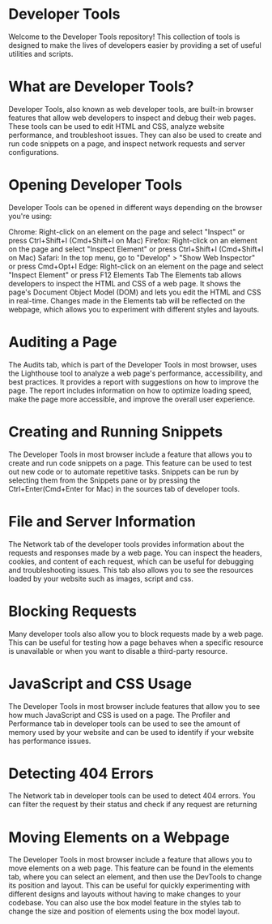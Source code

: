 # Developer Tools

Welcome to the Developer Tools repository! This collection of tools is designed to make the lives of developers easier by providing a set of useful utilities and scripts.

# What are Developer Tools?

Developer Tools, also known as web developer tools, are built-in browser features that allow web developers to inspect and debug their web pages. These tools can be used to edit HTML and CSS, analyze website performance, and troubleshoot issues. They can also be used to create and run code snippets on a page, and inspect network requests and server configurations.

# Opening Developer Tools

Developer Tools can be opened in different ways depending on the browser you're using:

Chrome: Right-click on an element on the page and select "Inspect" or press Ctrl+Shift+I (Cmd+Shift+I on Mac) Firefox: Right-click on an element on the page and select "Inspect Element" or press Ctrl+Shift+I (Cmd+Shift+I on Mac) Safari: In the top menu, go to "Develop" > "Show Web Inspector" or press Cmd+Opt+I Edge: Right-click on an element on the page and select "Inspect Element" or press F12 Elements Tab The Elements tab allows developers to inspect the HTML and CSS of a web page. It shows the page's Document Object Model (DOM) and lets you edit the HTML and CSS in real-time. Changes made in the Elements tab will be reflected on the webpage, which allows you to experiment with different styles and layouts.

# Auditing a Page

The Audits tab, which is part of the Developer Tools in most browser, uses the Lighthouse tool to analyze a web page's performance, accessibility, and best practices. It provides a report with suggestions on how to improve the page. The report includes information on how to optimize loading speed, make the page more accessible, and improve the overall user experience.

# Creating and Running Snippets

The Developer Tools in most browser include a feature that allows you to create and run code snippets on a page. This feature can be used to test out new code or to automate repetitive tasks. Snippets can be run by selecting them from the Snippets pane or by pressing the Ctrl+Enter(Cmd+Enter for Mac) in the sources tab of developer tools.

# File and Server Information

The Network tab of the developer tools provides information about the requests and responses made by a web page. You can inspect the headers, cookies, and content of each request, which can be useful for debugging and troubleshooting issues. This tab also allows you to see the resources loaded by your website such as images, script and css.

# Blocking Requests

Many developer tools also allow you to block requests made by a web page. This can be useful for testing how a page behaves when a specific resource is unavailable or when you want to disable a third-party resource.

# JavaScript and CSS Usage

The Developer Tools in most browser include features that allow you to see how much JavaScript and CSS is used on a page. The Profiler and Performance tab in developer tools can be used to see the amount of memory used by your website and can be used to identify if your website has performance issues.

# Detecting 404 Errors

The Network tab in developer tools can be used to detect 404 errors. You can filter the request by their status and check if any request are returning

# Moving Elements on a Webpage

The Developer Tools in most browser include a feature that allows you to move elements on a web page. This feature can be found in the elements tab, where you can select an element, and then use the DevTools to change its position and layout. This can be useful for quickly experimenting with different designs and layouts without having to make changes to your codebase. You can also use the box model feature in the styles tab to change the size and position of elements using the box model layout.
